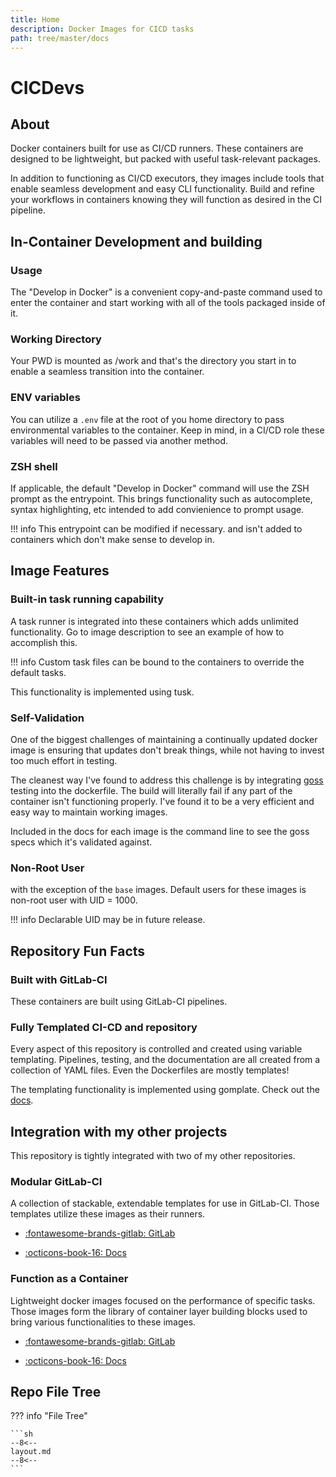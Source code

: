 ```yaml
---
title: Home
description: Docker Images for CICD tasks
path: tree/master/docs
---
```


# CICDevs

## About

Docker containers built for use as CI/CD runners. These containers are designed to be lightweight, but packed with useful task-relevant packages.

In addition to functioning as CI/CD executors, they images include tools that enable seamless development and easy CLI functionality. Build and refine your workflows in containers knowing they will function as desired in the CI pipeline.

## In-Container Development and building

### Usage

The "Develop in Docker" is a convenient copy-and-paste command used to enter the container and start working with all of the tools packaged inside of it.

### Working Directory

Your PWD is mounted as /work and that's the directory you start in to enable a seamless transition into the container.

### ENV variables

You can utilize a `.env` file at the root of you home directory to pass environmental variables to the container. Keep in mind, in a CI/CD role these variables will need to be passed via another method.

### ZSH shell

If applicable, the default "Develop in Docker" command will use the ZSH prompt as the entrypoint. This brings functionality such as autocomplete, syntax highlighting, etc intended to add convienience to prompt usage.

!!! info
    This entrypoint can be modified if necessary. and isn't added to containers which don't make sense to develop in.

## Image Features

### Built-in task running capability

A task runner is integrated into these containers which adds unlimited functionality. Go to image description to see an example of how to accomplish this.

!!! info
    Custom task files can be bound to the containers to override the default tasks.

This functionality is implemented using tusk.

### Self-Validation

One of the biggest challenges of maintaining a continually updated docker image is ensuring that updates don't break things, while not having to invest too much effort in testing.

The cleanest way I've found to address this challenge is by integrating [goss](https://github.com/aelsabbahy/goss/blob/master/docs/manual.md) testing into the dockerfile. The build will literally fail if any part of the container isn't functioning properly. I've found it to be a very efficient and easy way to maintain working images.

Included in the docs for each image is the command line to see the goss specs which it's validated against.

### Non-Root User

with the exception of the `base` images. Default users for these images is non-root user with UID = 1000.

!!! info
    Declarable UID may be in future release.

## Repository Fun Facts

### Built with GitLab-CI

These containers are built using GitLab-CI pipelines.

### Fully Templated CI-CD and repository

Every aspect of this repository is controlled and created using variable templating. Pipelines, testing, and the documentation are all created from a collection of YAML files. Even the Dockerfiles are mostly templates!

The templating functionality is implemented using gomplate. Check out the [docs](https://docs.gomplate.ca).

## Integration with my other projects

This repository is tightly integrated with two of my other repositories.

### Modular GitLab-CI

A collection of stackable, extendable templates for use in GitLab-CI. Those templates utilize these images as their runners.

- [:fontawesome-brands-gitlab: GitLab](https://gitlab.com/donaldrich/modular-gitlab-ci)

- [:octicons-book-16: Docs](https://donaldrich.gitlab.io/modular-gitlab-ci)

### Function as a Container

Lightweight docker images focused on the performance of specific tasks. Those images form the library of container layer building blocks used to bring various functionalities to these images.

- [:fontawesome-brands-gitlab: GitLab](https://gitlab.com/donaldrich/function-as-a-container)

- [:octicons-book-16: Docs](https://donaldrich.gitlab.io/function-as-a-container)

## Repo File Tree

??? info "File Tree"

    ```sh
    --8<--
    layout.md
    --8<--
    ```
